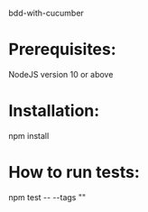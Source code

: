 bdd-with-cucumber

# Prerequisites:
NodeJS version 10 or above

# Installation:
npm install

# How to run tests:
npm test -- --tags "<tag or tag expression you want to run>"